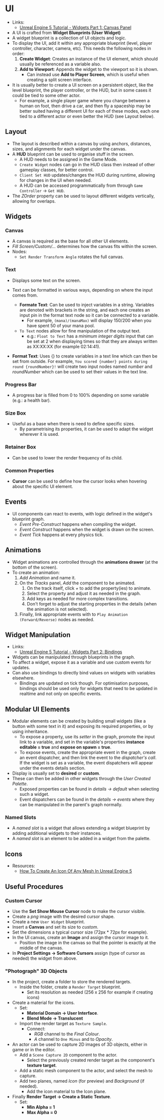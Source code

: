 # UI

- Links:
  - [Unreal Engine 5 Tutorial - Widgets Part 1: Canvas Panel](https://www.youtube.com/watch?v=u4tfL6UpRWE)
- A UI is crafted from **Widget Blueprints (User Widget)**
- A widget blueprint is a collection of UI objects and logic.
- To display the UI, add it within any appropriate blueprint (level, player controller, character, camera, etc). This needs the following nodes in order:
  1. **Create Widget**: Creates an instance of the UI element, which should usually be referenced as a variable also.
  2. **Add to Viewport**: Appends the widget to the viewport so it is shown.
     - Can instead use **Add to Player Screen**, which is useful when creating a split screen interface.
- It is usually better to create a UI screen on a persistent object, like the level blueprint, the player controller, or the HUD, but in some cases it could be tied to some other actor.
  - For example, a single player game where you change between a human on foot, then drive a car, and then fly a spaceship may be better suited having a different UI for each of these modes, each one tied to a different actor or even better the HUD (see Layout below).

## Layout

- The layout is described within a canvas by using anchors, distances, sizes, and alignments for each widget under the canvas.
- A **HUD** blueprint can be used to organise stuff in the screen.
  - A HUD needs to be assigned in the Game Mode.
  - `Create Widget` nodes can go in the HUD class then instead of other gameplay classes, for better control.
  - `Client Set HUD` updates/changes the HUD during runtime, allowing for changes in the UI when needed.
  - A HUD can be accessed programmatically from through `Game Controller` -> `Get HUD`.
- The *ZOrder* property can be used to layout different widgets vertically, allowing for overlaps.

## Widgets

### Canvas

- A canvas is required as the base for all other UI elements.
- *Fill Screen/Custom/...* determines how the canvas fits within the screen.
- Nodes:
  - `Set Render Transform Angle` rotates the full canvas.

### Text

- Displays some text on the screen.
- Text can be formatted in various ways, depending on where the input comes from.
  - **Formate Text**: Can be used to inject variables in a string. Variables are denoted with brackets in the string, and each one creates an input pin in the format text node so it can be connected to a variable.
    - For example, `(mana)/(manaMax)` will display 150/200 when you have spent 50 of your mana pool.
  - `To Text` nodes allow for fine manipulation of the output text.
    - e.g.: `Float to Text` has a *minimum integer digits* input that can be set at 2 when displaying times so that they are always written as XX:XX:XX (for example 02:14:41).

- **Format Text**: Uses {} to create variables in a text line which can then be set from outside. For example, `You scored {number} points during round {roundNumber}!` will create two input nodes named *number* and *roundNumber* which can be used to set their values in the text line.

### Progress Bar

- A progress bar is filled from 0 to 100% depending on some variable (e.g.: a health bar).

### Size Box

- Useful as a base when there is need to define specific sizes.
  - By parametrising its properties, it can be used to adapt the widget wherever it is used.

### Retainer Box

- Can be used to lower the render frequency of its child.

### Common Properties

- **Cursor** can be used to define how the cursor looks when hovering about the specific UI element.

## Events

- UI components can react to events, with logic defined in the widget's blueprint graph.
  - *Event Pre-Construct* happens when compiling the widget.
  - *Event Construct* happens when the widget is drawn on the screen.
  - *Event Tick* happens at every physics tick.

## Animations

- Widget animations are controlled through the **animations drawer** (at the bottom of the screen).
- To create an animation:
  1. *Add Animation* and name it.
  2. On the *Tracks* panel, *Add* the component to be animated.
     1. On the track itself, click *+* to add the property(ies) to animate.
     2. Select the property and adjust it as needed in the graph.
     3. Add keys as needed for more complex transitions.
     4. Don't forget to adjust the starting properties in the details (when the animation is not selected).
  3. Finally, link appropriate events with to `Play Animation (Forward/Reverse)` nodes as needed.

## Widget Manipulation

- Links:
  - [Unreal Engine 5 Tutorial - Widgets Part 2: Bindings](https://www.youtube.com/watch?v=wX11aU6mZYU)
- Widgets can be manipulated through blueprints in the graph.
- To affect a widget, expose it as a variable and use custom events for updates.
- Can also use bindings to directly bind values on widgets with variables elsewhere.
  - Bindings are updated on tick though. For optimisation purposes, bindings should be used only for widgets that need to be updated in realtime and not only on specific events.

## Modular UI Elements

- Modular elements can be created by building small widgets (like a button with some text in it) and exposing its required properties, or by using inheritance.
  - To expose a property, use its *setter* in the graph, promote the input link to a variable, and set in the variable's properties **instance editable = true** and **expose on spawn = true**.
  - To expose events, create the appropriate event in the graph, create an event dispatcher, and then link the event to the *dispatcher's call*. If the widget is set as a variable, the event dispatchers will appear under the events details section.
- Display is usually set to **desired** or **custom**.
- These can then be added in other widgets through the *User Created Palette*.
  - Exposed properties can be found in *details -> default* when selecting such a widget.
  - Event dispatchers can be found in the *details -> events* where they can be manipulated in the parent's graph normally.

### Named Slots

- A *named slot* is a widget that allows extending a widget blueprint by adding additional widgets to their instances.
- A *named slot* is an element to be added in a widget from the palette.

## Icons

- Resources:
  - [How To Create An Icon Of Any Mesh In Unreal Engine 5](https://www.youtube.com/watch?v=EpthBJJ9S-o)

## Useful Procedures

### Custom Cursor

- Use the **Set Show Mouse Cursor** node to make the cursor visible.
- Create a *png* image with the desired cursor shape.
- Create a new `User Widget` blueprint.
- Insert a **Canvas** and set its size to *custom*.
- Set the dimensions a typical cursor size (72px * 72px for example).
- In the UI canvas, create an **Image** and assign the cursor image to it.
  - Position the image in the canvas so that the pointer is exactly at the middle of the canvas.
- In **Project Settings -> Software Cursors** assign (type of cursor as needed) the widget from above.

### "Photograph" 3D Objects

- In the project, create a folder to store the rendered targets.
  - Inside the folder, create a `Render Target` blueprint.
    - Set its resolution as needed (256 x 256 for example if creating icons)
- Create a material for the icons.
  - Set:
    - **Material Domain -> User Interface**.
    - **Blend Mode -> Translucent**
  - Import the render target as `Texture Sample`.
    - Connect:
      - *RGB* channel to the *Final Colour*.
      - *A* channel to `One Minus` and to *Opacity*.
- An actor can be used to capture 2D images of 3D objects, either in game or in the editor.
  - Add a `Scene Capture 2D` component to the actor.
    - Select the previously created render target as the component's **texture target**.
  - Add a static mesh component to the actor, and select the mesh to capture.
  - Add two planes, named *Icon* (for preview) and *Background* (if needed).
    - Add the icon material to the Icon plane.
- Finally **Render Target -> Create a Static Texture**.
  - Set:
    - **Min Alpha = 1**
    - **Max Alpha = 0**
